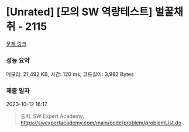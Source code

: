 # [Unrated] [모의 SW 역량테스트] 벌꿀채취 - 2115 

[문제 링크](https://swexpertacademy.com/main/code/problem/problemDetail.do?contestProbId=AV5V4A46AdIDFAWu) 

### 성능 요약

메모리: 21,492 KB, 시간: 120 ms, 코드길이: 3,982 Bytes

### 제출 일자

2023-10-12 16:17



> 출처: SW Expert Academy, https://swexpertacademy.com/main/code/problem/problemList.do